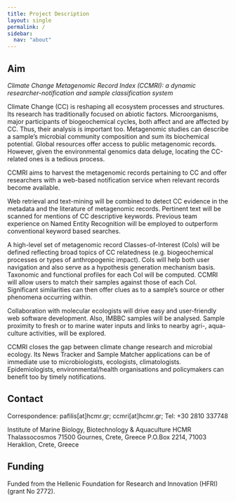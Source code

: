 ```yaml
---
title: Project Description
layout: single
permalink: /
sidebar:
  nav: "about"
---
```


<title>CCMRI - Climate Change Metagenomic Record Index</title>

## Aim

*Climate Change Metagenomic Record Index (CCMRI): a dynamic researcher-notification and sample classification system*

Climate Change (CC) is reshaping all ecosystem processes and structures. Its research has traditionally focused on abiotic factors. Microorganisms, major participants of biogeochemical cycles, both affect and are affected by CC. Thus, their analysis is important too. Metagenomic studies can describe a sample’s microbial community composition and sum its biochemical potential. Global resources offer access to public metagenomic records. However, given the environmental genomics data deluge, locating the CC-related ones is a tedious process. 

CCMRI aims to harvest the metagenomic records pertaining to CC and offer researchers with a web-based notification service when relevant records become available. 

Web retrieval and text-mining will be combined to detect CC evidence in the metadata and the literature of metagenomic records. Pertinent text will be scanned for mentions of CC descriptive keywords. Previous team experience on Named Entity Recognition will be employed to outperform conventional keyword based searches. 

A high-level set of metagenomic record Classes-of-Interest (CoIs) will be defined reflecting broad topics of CC relatedness (e.g. biogeochemical processes or types of anthropogenic impact). CoIs will help both user navigation and also serve as a hypothesis generation mechanism basis. Taxonomic and functional profiles for each CoI will be computed. CCMRI will allow users to match their samples against those of each CoI. Significant similarities can then offer clues as to a sample’s source or other phenomena occurring within. 

Collaboration with molecular ecologists will drive easy and user-friendly web software development. Also, IMBBC samples will be analysed. Sample proximity to fresh or to marine water inputs and links to nearby agri-, aqua-culture activities, will be explored. 

CCMRI closes the gap between climate change research and microbial ecology. Its News Tracker and Sample Matcher applications can be of immediate use to microbiologists, ecologists, climatologists. Epidemiologists, environmental/health organisations and policymakers can benefit too by timely notifications.

## Contact

Correspondence: pafilis[at]hcmr.gr; ccmri[at]hcmr.gr; Tel: +30 2810 337748

Institute of Marine Biology,
Biotechnology & Aquaculture
HCMR
Thalassocosmos
71500 Gournes, Crete, Greece
P.O.Box 2214, 71003 Heraklion, Crete, Greece

## Funding

Funded from the Hellenic Foundation for Research and Innovation (HFRI) (grant No 2772).
